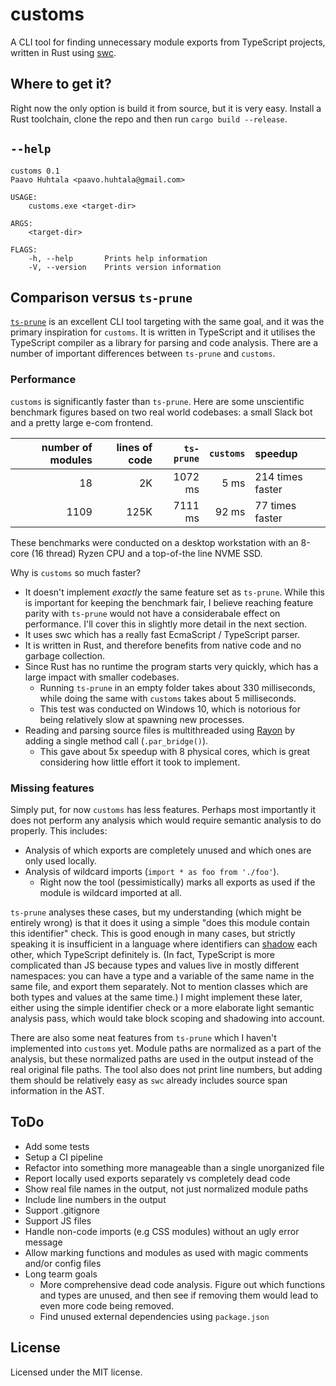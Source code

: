# customs
A CLI tool for finding unnecessary module exports from TypeScript projects, written in Rust using [swc](https://github.com/swc-project/swc).

## Where to get it?

Right now the only option is build it from source, but it is very easy. Install a Rust toolchain, clone the repo and then run `cargo build --release`.

## `--help`

```
customs 0.1
Paavo Huhtala <paavo.huhtala@gmail.com>

USAGE:
    customs.exe <target-dir>

ARGS:
    <target-dir>

FLAGS:
    -h, --help       Prints help information
    -V, --version    Prints version information
```


## Comparison versus `ts-prune`

[`ts-prune`](https://github.com/nadeesha/ts-prune) is an excellent CLI tool targeting with the same goal, and it was the primary inspiration for `customs`. It is written in TypeScript and it utilises the TypeScript compiler as a library for parsing and code analysis. There are a number of important differences between `ts-prune` and `customs`.

### Performance

`customs` is significantly faster than `ts-prune`. Here are some unscientific benchmark figures based on two real world codebases: a small Slack bot and a pretty large e-com frontend. 


|number of modules|lines of code|`ts-prune`|`customs`|speedup          |
|----------------:|------------:|---------:|--------:|:----------------|
|18               |2K           |1072 ms   |5 ms     |214 times faster |
|1109             |125K         |7111 ms   |92 ms    |77 times faster  |

These benchmarks were conducted on a desktop workstation with an 8-core (16 thread) Ryzen CPU and a top-of-the line NVME SSD.

Why is `customs` so much faster? 

- It doesn't implement _exactly_ the same feature set as `ts-prune`. While this is important for keeping the benchmark fair, I believe reaching feature parity with `ts-prune` would not have a considerabale effect on performance. I'll cover this in slightly more detail in the next section.
- It uses swc which has a really fast EcmaScript / TypeScript parser.
- It is written in Rust, and therefore benefits from native code and no garbage collection.
- Since Rust has no runtime the program starts very quickly, which has a large impact with smaller codebases.
  - Running `ts-prune` in an empty folder takes about 330 milliseconds, while doing the same with `customs` takes about 5 milliseconds.
  - This test was conducted on Windows 10, which is notorious for being relatively slow at spawning new processes.
- Reading and parsing source files is multithreaded using [Rayon](https://github.com/rayon-rs/rayon) by adding a single method call (`.par_bridge()`).
  - This gave about 5x speedup with 8 physical cores, which is great considering how little effort it took to implement.

### Missing features

Simply put, for now `customs` has less features. Perhaps most importantly it does not perform any analysis which would require semantic analysis to do properly. This includes:

- Analysis of which exports are completely unused and which ones are only used locally.
- Analysis of wildcard imports (`import * as foo from './foo'`).
  - Right now the tool (pessimistically) marks all exports as used if the module is wildcard imported at all.

`ts-prune` analyses these cases, but my understanding (which might be entirely wrong) is that it does it using a simple "does this module contain this identifier" check. This is good enough in many cases, but strictly speaking it is insufficient in a language where identifiers can [shadow](https://en.wikipedia.org/wiki/Variable_shadowing) each other, which TypeScript definitely is. (In fact, TypeScript is more complicated than JS because types and values live in mostly different namespaces: you can have a type and a variable of the same name in the same file, and export them separately. Not to mention classes which are both types and values at the same time.) I might implement these later, either using the simple identifier check or a more elaborate light semantic analysis pass, which would take block scoping and shadowing into account.

There are also some neat features from `ts-prune` which I haven't implemented into `customs` yet. Module paths are normalized as a part of the analysis, but these normalized paths are used in the output instead of the real original file paths. The tool also does not print line numbers, but adding them should be relatively easy as `swc` already includes source span information in the AST.

## ToDo

- Add some tests
- Setup a CI pipeline
- Refactor into something more manageable than a single unorganized file
- Report locally used exports separately vs completely dead code
- Show real file names in the output, not just normalized module paths
- Include line numbers in the output
- Support .gitignore
- Support JS files
- Handle non-code imports (e.g CSS modules) without an ugly error message
- Allow marking functions and modules as used with magic comments and/or config files
- Long tearm goals
  - More comprehensive dead code analysis. Figure out which functions and types are unused, and then see if removing them would lead to even more code being removed.
  - Find unused external dependencies using `package.json`


## License

Licensed under the MIT license.